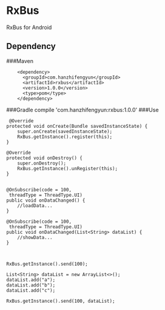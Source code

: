 # RxBus
RxBus for Android

## Dependency

###Maven 
	
		<dependency>
		  <groupId>com.hanzhifengyun</groupId>
		  <artifactId>rxbus</artifactId>
		  <version>1.0.0</version>
		  <type>pom</type>
		</dependency>
		
###Gradle 
		compile 'com.hanzhifengyun:rxbus:1.0.0'
###Use

	 @Override
    protected void onCreate(Bundle savedInstanceState) {
        super.onCreate(savedInstanceState);
        RxBus.getInstance().register(this);
    }

    @Override
    protected void onDestroy() {
        super.onDestroy();
        RxBus.getInstance().unRegister(this);
    }
    
        
    @OnSubscribe(code = 100,
     threadType = ThreadType.UI)
    public void onDataChanged() {
        //loadData...
    }
    
    @OnSubscribe(code = 100,
     threadType = ThreadType.UI)
    public void onDataChanged(List<String> dataList) {
        //showData...
    }
    
    
    
    RxBus.getInstance().send(100);
    
    List<String> dataList = new ArrayList<>();
    dataList.add("a");
    dataList.add("b");
    dataList.add("c");
    
    RxBus.getInstance().send(100, dataList);